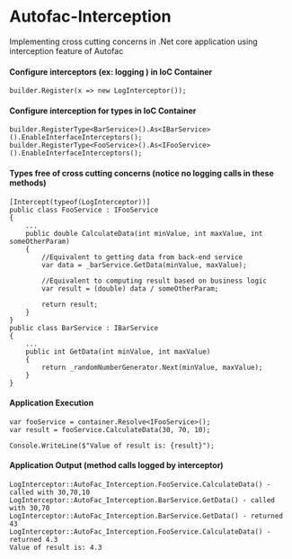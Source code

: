 # Autofac-Interception
Implementing cross cutting concerns in .Net core application using interception feature of Autofac

#### Configure interceptors (ex: logging ) in IoC Container
```
builder.Register(x => new LogInterceptor());
```

#### Configure interception for types in IoC Container
```
builder.RegisterType<BarService>().As<IBarService>().EnableInterfaceInterceptors();
builder.RegisterType<FooService>().As<IFooService>().EnableInterfaceInterceptors();
```

#### Types free of cross cutting concerns (notice no logging calls in these methods)
```
[Intercept(typeof(LogInterceptor))]
public class FooService : IFooService
{
    ...
    public double CalculateData(int minValue, int maxValue, int someOtherParam)
    {
        //Equivalent to getting data from back-end service
        var data = _barService.GetData(minValue, maxValue);

        //Equivalent to computing result based on business logic 
        var result = (double) data / someOtherParam;

        return result;
    }
}
public class BarService : IBarService
{
    ...
    public int GetData(int minValue, int maxValue)
    {
        return _randomNumberGenerator.Next(minValue, maxValue);
    }
}
```

#### Application Execution
```
var fooService = container.Resolve<IFooService>();
var result = fooService.CalculateData(30, 70, 10);

Console.WriteLine($"Value of result is: {result}");
```

#### Application Output (method calls logged by interceptor)
```
LogInterceptor::AutoFac_Interception.FooService.CalculateData() - called with 30,70,10
LogInterceptor::AutoFac_Interception.BarService.GetData() - called with 30,70
LogInterceptor::AutoFac_Interception.BarService.GetData() - returned 43
LogInterceptor::AutoFac_Interception.FooService.CalculateData() - returned 4.3
Value of result is: 4.3
```
